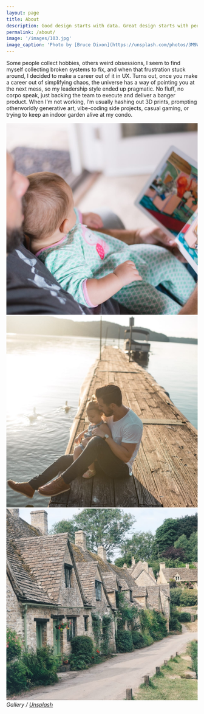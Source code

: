 ```yaml
---
layout: page
title: About
description: Good design starts with data. Great design starts with people.
permalink: /about/
image: '/images/103.jpg'
image_caption: 'Photo by [Bruce Dixon](https://unsplash.com/photos/3M9WJQVHzog) on [Unsplash](https://unsplash.com/)'
---
```


Some people collect hobbies, others weird obsessions, I seem to find myself collecting broken systems to fix, and when that frustration stuck around, I decided to make a career out of it in UX. Turns out, once you make a career out of simplifying chaos, the universe has a way of pointing you at the next mess, so my leadership style ended up pragmatic. No fluff, no corpo speak, just backing the team to execute and deliver a banger product. When I’m not working, I’m usually hashing out 3D prints, prompting otherworldly generative art, vibe-coding side projects, casual gaming, or trying to keep an indoor garden alive at my condo.

<div class="gallery-box">
  <div class="gallery">
    <img src="/images/100.jpg" loading="lazy">
    <img src="/images/101.jpg" loading="lazy">
    <img src="/images/102.jpg" loading="lazy">
  </div>
  <em>Gallery / <a href="https://unsplash.com/" target="_blank">Unsplash</a></em>
</div>
